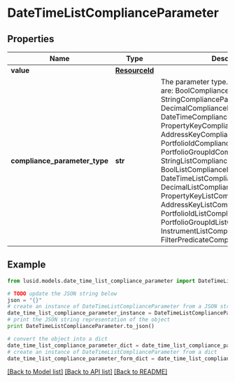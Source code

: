 # DateTimeListComplianceParameter


## Properties
Name | Type | Description | Notes
------------ | ------------- | ------------- | -------------
**value** | [**ResourceId**](ResourceId.md) |  | 
**compliance_parameter_type** | **str** | The parameter type. The available values are: BoolComplianceParameter, StringComplianceParameter, DecimalComplianceParameter, DateTimeComplianceParameter, PropertyKeyComplianceParameter, AddressKeyComplianceParameter, PortfolioIdComplianceParameter, PortfolioGroupIdComplianceParameter, StringListComplianceParameter, BoolListComplianceParameter, DateTimeListComplianceParameter, DecimalListComplianceParameter, PropertyKeyListComplianceParameter, AddressKeyListComplianceParameter, PortfolioIdListComplianceParameter, PortfolioGroupIdListComplianceParameter, InstrumentListComplianceParameter, FilterPredicateComplianceParameter | 

## Example

```python
from lusid.models.date_time_list_compliance_parameter import DateTimeListComplianceParameter

# TODO update the JSON string below
json = "{}"
# create an instance of DateTimeListComplianceParameter from a JSON string
date_time_list_compliance_parameter_instance = DateTimeListComplianceParameter.from_json(json)
# print the JSON string representation of the object
print DateTimeListComplianceParameter.to_json()

# convert the object into a dict
date_time_list_compliance_parameter_dict = date_time_list_compliance_parameter_instance.to_dict()
# create an instance of DateTimeListComplianceParameter from a dict
date_time_list_compliance_parameter_form_dict = date_time_list_compliance_parameter.from_dict(date_time_list_compliance_parameter_dict)
```
[[Back to Model list]](../README.md#documentation-for-models) [[Back to API list]](../README.md#documentation-for-api-endpoints) [[Back to README]](../README.md)


